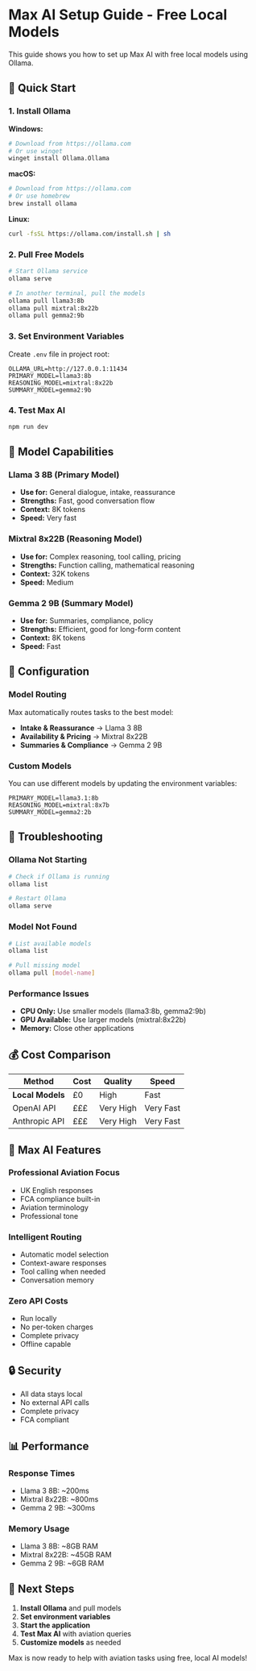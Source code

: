 # Max AI Setup Guide - Free Local Models

This guide shows you how to set up Max AI with free local models using Ollama.

## 🚀 Quick Start

### 1. Install Ollama

**Windows:**
```bash
# Download from https://ollama.com
# Or use winget
winget install Ollama.Ollama
```

**macOS:**
```bash
# Download from https://ollama.com
# Or use homebrew
brew install ollama
```

**Linux:**
```bash
curl -fsSL https://ollama.com/install.sh | sh
```

### 2. Pull Free Models

```bash
# Start Ollama service
ollama serve

# In another terminal, pull the models
ollama pull llama3:8b
ollama pull mixtral:8x22b
ollama pull gemma2:9b
```

### 3. Set Environment Variables

Create `.env` file in project root:

```env
OLLAMA_URL=http://127.0.0.1:11434
PRIMARY_MODEL=llama3:8b
REASONING_MODEL=mixtral:8x22b
SUMMARY_MODEL=gemma2:9b
```

### 4. Test Max AI

```bash
npm run dev
```

## 🧠 Model Capabilities

### **Llama 3 8B (Primary Model)**
- **Use for:** General dialogue, intake, reassurance
- **Strengths:** Fast, good conversation flow
- **Context:** 8K tokens
- **Speed:** Very fast

### **Mixtral 8x22B (Reasoning Model)**
- **Use for:** Complex reasoning, tool calling, pricing
- **Strengths:** Function calling, mathematical reasoning
- **Context:** 32K tokens
- **Speed:** Medium

### **Gemma 2 9B (Summary Model)**
- **Use for:** Summaries, compliance, policy
- **Strengths:** Efficient, good for long-form content
- **Context:** 8K tokens
- **Speed:** Fast

## 🔧 Configuration

### Model Routing

Max automatically routes tasks to the best model:

- **Intake & Reassurance** → Llama 3 8B
- **Availability & Pricing** → Mixtral 8x22B
- **Summaries & Compliance** → Gemma 2 9B

### Custom Models

You can use different models by updating the environment variables:

```env
PRIMARY_MODEL=llama3.1:8b
REASONING_MODEL=mixtral:8x7b
SUMMARY_MODEL=gemma2:2b
```

## 🚨 Troubleshooting

### Ollama Not Starting
```bash
# Check if Ollama is running
ollama list

# Restart Ollama
ollama serve
```

### Model Not Found
```bash
# List available models
ollama list

# Pull missing model
ollama pull [model-name]
```

### Performance Issues
- **CPU Only:** Use smaller models (llama3:8b, gemma2:9b)
- **GPU Available:** Use larger models (mixtral:8x22b)
- **Memory:** Close other applications

## 💰 Cost Comparison

| Method | Cost | Quality | Speed |
|--------|------|---------|-------|
| **Local Models** | £0 | High | Fast |
| OpenAI API | £££ | Very High | Very Fast |
| Anthropic API | £££ | Very High | Very Fast |

## 🎯 Max AI Features

### **Professional Aviation Focus**
- UK English responses
- FCA compliance built-in
- Aviation terminology
- Professional tone

### **Intelligent Routing**
- Automatic model selection
- Context-aware responses
- Tool calling when needed
- Conversation memory

### **Zero API Costs**
- Run locally
- No per-token charges
- Complete privacy
- Offline capable

## 🔒 Security

- All data stays local
- No external API calls
- Complete privacy
- FCA compliant

## 📊 Performance

### **Response Times**
- Llama 3 8B: ~200ms
- Mixtral 8x22B: ~800ms
- Gemma 2 9B: ~300ms

### **Memory Usage**
- Llama 3 8B: ~8GB RAM
- Mixtral 8x22B: ~45GB RAM
- Gemma 2 9B: ~6GB RAM

## 🚀 Next Steps

1. **Install Ollama** and pull models
2. **Set environment variables**
3. **Start the application**
4. **Test Max AI** with aviation queries
5. **Customize models** as needed

Max is now ready to help with aviation tasks using free, local AI models!


